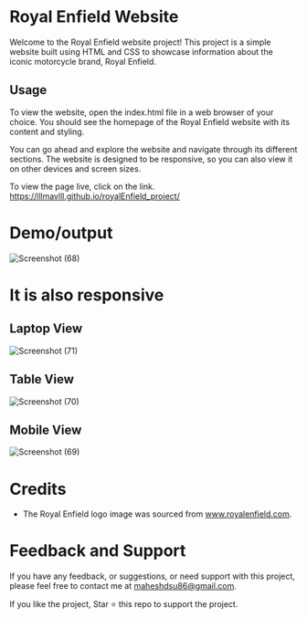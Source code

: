
# Royal Enfield Website

Welcome to the Royal Enfield website project! This project is a simple website built using HTML and CSS to showcase information about the iconic motorcycle brand, Royal Enfield.

## Usage

To view the website, open the index.html file in a web browser of your choice. You should see the homepage of the Royal Enfield website with its content and styling.

You can go ahead and explore the website and navigate through its different sections. The website is designed to be responsive, so you can also view it on other devices and screen sizes.

To view the page live, click on the link.
https://lllmavlll.github.io/royalEnfield_project/


# Demo/output

![Screenshot (68)](https://github.com/lllmavlll/royalEnfield_project/assets/104993092/93a86c92-d5b6-4c06-ab7e-87ecd2fa2021)


# It is also responsive

## Laptop View

![Screenshot (71)](https://github.com/lllmavlll/royalEnfield_project/assets/104993092/65c0350f-2d94-40a1-926a-490912a3303c)

## Table View

![Screenshot (70)](https://github.com/lllmavlll/royalEnfield_project/assets/104993092/030f9525-652b-4108-b6f7-6a0512ae8a5c)

## Mobile View

![Screenshot (69)](https://github.com/lllmavlll/royalEnfield_project/assets/104993092/0744d64a-1575-4579-8297-85588ff72fd3)

# Credits

* The Royal Enfield logo image was sourced from www.royalenfield.com.


# Feedback and Support
If you have any feedback, or suggestions, or need support with this project, please feel free to contact me at maheshdsu86@gmail.com.

If you like the project, Star ⭐ this repo to support the project.



